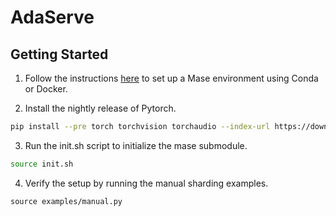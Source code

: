 # AdaServe

## Getting Started

1. Follow the instructions [here](https://deepwok.github.io/mase/modules/documentation/getting_started.html) to set up a Mase environment using Conda or Docker.

2. Install the nightly release of Pytorch.

```bash
pip install --pre torch torchvision torchaudio --index-url https://download.pytorch.org/whl/nightly/cu121
```

3. Run the init.sh script to initialize the mase submodule.

```bash
source init.sh
```

4. Verify the setup by running the manual sharding examples.

```
source examples/manual.py
```